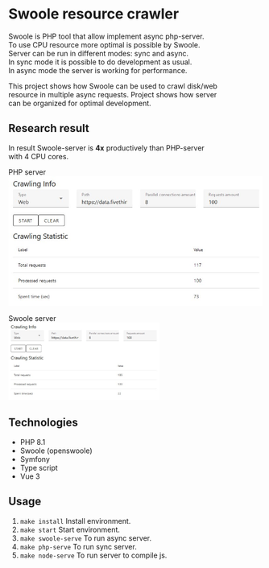 # Swoole resource crawler

Swoole is PHP tool that allow implement async php-server.  
To use CPU resource more optimal is possible by Swoole.  
Server can be run in different modes: sync and async.  
In sync mode it is possible to do development as usual.  
In async mode the server is working for performance.

This project shows how Swoole can be used to crawl disk/web  
resource in multiple async requests. Project shows how server  
can be organized for optimal development.

## Research result

In result Swoole-server is **4x** productively than PHP-server  
with 4 CPU cores.  

PHP server  
<img src="https://github.com/andrew-svirin/resource-crawler-swoole/blob/main/docs/experiment_results/php-experiment.jpg" width="600">

Swoole server  
<img src="https://github.com/andrew-svirin/resource-crawler-swoole/blob/main/docs/experiment_results/swoole-experiment.jpg" width="300">

## Technologies

- PHP 8.1
- Swoole (openswoole)
- Symfony
- Type script
- Vue 3

## Usage

1. `make install` Install environment.
2. `make start` Start environment.
3. `make swoole-serve` To run async server.
4. `make php-serve` To run sync server.
5. `make node-serve` To run server to compile js.
